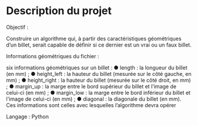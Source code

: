 # Description du projet 

Objectif :

Construire un algorithme qui, à partir des caractéristiques
géométriques d’un billet, serait capable de définir si ce dernier est un vrai
ou un faux billet.

Informations géométriques du fichier :

six informations géométriques sur un
billet :
● length : la longueur du billet (en mm) ;
● height_left : la hauteur du billet (mesurée sur le côté gauche, en
mm) ;
● height_right : la hauteur du billet (mesurée sur le côté droit, en mm) ;
● margin_up : la marge entre le bord supérieur du billet et l'image de
celui-ci (en mm) ;
● margin_low : la marge entre le bord inférieur du billet et l'image de
celui-ci (en mm) ;
● diagonal : la diagonale du billet (en mm).
Ces informations sont celles avec lesquelles l’algorithme devra opérer

Langage : Python



